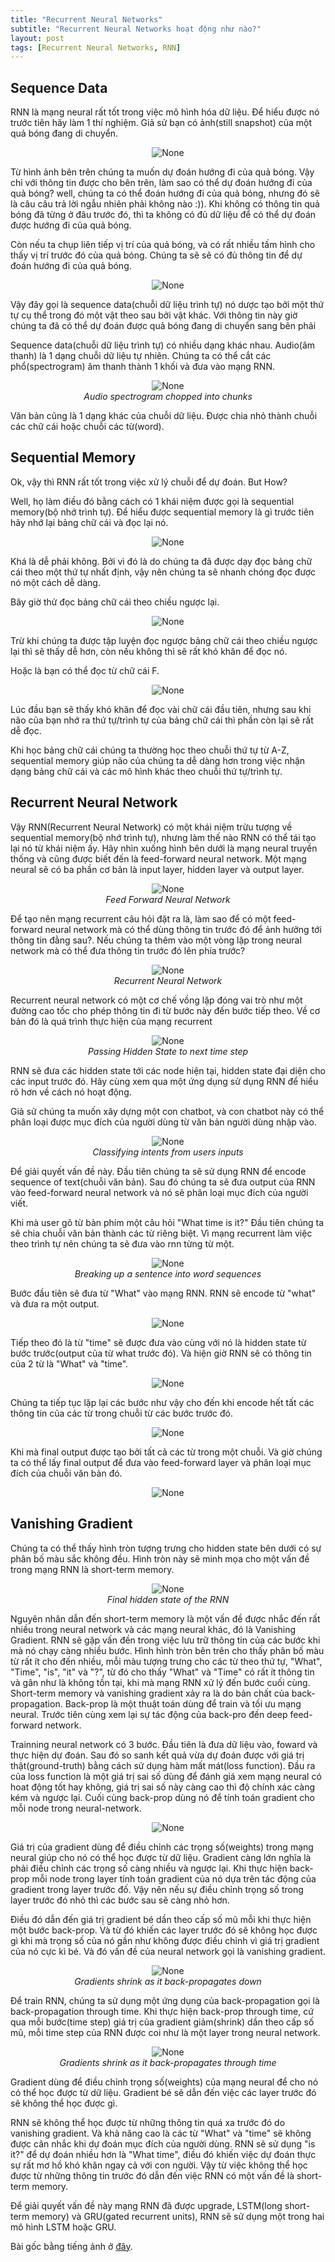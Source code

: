 ```yaml
---
title: "Recurrent Neural Networks"
subtitle: "Recurrent Neural Networks hoạt động như nào?"
layout: post
tags: [Recurrent Neural Networks, RNN]
---
```


## Sequence Data 

 RNN là mạng neural rất tốt trong việc mô hình hóa dữ liệu. Để hiểu được nó trước tiên hãy làm 1 thí nghiệm. Giả sử bạn có ảnh(still snapshot) của một quả bóng đang di chuyển. 
 
 <center>
  <img src="/img/bp/2018-06-18-RNN/ball.png" alt="None">
 </center>
 
 Từ hình ảnh bên trên chúng ta muốn dự đoán hướng đi của quả bóng. Vậy chỉ với thông tin được cho bên trên, làm sao có thể dự đoán hướng đi của quả bóng? well, chúng ta có thể đoán hướng đi của quả bóng, nhưng đó sẽ là câu câu trả lời ngẫu nhiên phải không nào :)). Khi không có thông tin quả bóng đã từng ở đâu trước đó, thì ta không có đủ dữ liệu để có thể dự đoán được hướng đi của quả bóng.
 
 Còn nếu ta chụp liên tiếp vị trí của quả bóng, và có rất nhiều tấm hình cho thấy vị trí trước đó của quả bóng. Chúng ta sẽ sẽ có đủ thông tin để dự đoán hướng đi của quả bóng.

 <center>
  <img src="/img/bp/2018-06-18-RNN/ball.gif" alt="None">
 </center>

Vậy đây gọi là sequence data(chuỗi dữ liệu trình tự) nó dược tạo bởi một thứ tự cụ thể trong đó một vật theo sau bởi vật khác. Với thông tin này giờ chúng ta đã có thể dự đoán được quả bóng đang di chuyển sang bên phải

Sequence data(chuỗi dữ liệu trình tự) có nhiều dạng khác nhau. Audio(âm thanh) là 1 dạng chuỗi dữ liệu tự nhiên. Chúng ta có thể cắt các phổ(spectrogram) âm thanh thành 1 khối và đưa vào mạng RNN.

 <center>
  <img src="/img/bp/2018-06-18-RNN/audio.png" alt="None">
  <br>
  <i>Audio spectrogram chopped into chunks</i>
 </center>

Văn bản cũng là 1 dạng khác của chuỗi dữ liệu. Được chia nhỏ thành chuỗi các chữ cái hoặc chuỗi các từ(word).

## Sequential Memory

Ok, vậy thì RNN rất tốt trong việc xử lý chuỗi để dự đoán. But How?

Well, họ làm điều đó bằng cách có 1 khái niệm được gọi là sequential memory(bộ nhớ trình tự). Để hiểu được sequential memory là gì trước tiên hãy nhớ lại bảng chữ cái và đọc lại nó.

 <center>
  <img src="/img/bp/2018-06-18-RNN/abc.png" alt="None">
 </center>
 
 Khá là dễ phải không. Bởi vì đó là do chúng ta đã được dạy đọc bảng chữ cái theo một thứ tự nhất định, vậy nên chúng ta sẽ nhanh chóng đọc được nó một cách dễ dàng.
 
 Bây giờ thử đọc bảng chữ cái theo chiều ngược lại.
 
 <center>
  <img src="/img/bp/2018-06-18-RNN/abcre.png" alt="None">
 </center>
 
 Trừ khi chúng ta được tập luyện đọc ngược bảng chữ cái theo chiều ngược lại thì sẽ thấy dễ hơn, còn nếu không thì sẽ rất khó khăn để đọc nó.
 
 Hoặc là bạn có thể đọc từ chữ cái F.
 
 <center>
  <img src="/img/bp/2018-06-18-RNN/fabc.png" alt="None">
 </center>
 
 Lúc đầu bạn sẽ thấy khó khăn để đọc vài chữ cái đầu tiên, nhưng sau khi não của bạn nhớ ra thứ tự/trình tự của bảng chữ cái thì phần còn lại sẽ rất dễ đọc. 
 
Khi học bảng chữ cái chúng ta thường học theo chuỗi thứ tự từ A-Z, sequential memory giúp não của chúng ta dễ dàng hơn trong việc nhận dạng bảng chữ cái và các mô hình khác theo chuỗi thứ tự/trình tự.

## Recurrent Neural Network

Vậy RNN(Recurrent Neural Network) có một khái niệm trừu tượng về sequential memory(bộ nhớ trình tự), nhưng làm thế nào RNN có thể tái tạo lại nó từ khái niệm ấy. Hãy nhìn xuống hình bên dưới là mạng neural truyền thống và cũng được biết đến là feed-forward neural network. Một mạng neural sẽ có ba phần cơ bản là input layer, hidden layer và output layer.

 <center>
  <img src="/img/bp/2018-06-18-RNN/FFW.png" alt="None">
 <br>
 <em>Feed Forward Neural Network</em>
 </center>

Để tạo nên mạng recurrent câu hỏi đặt ra là, làm sao để có một feed-forward neural network mà có thể dùng thông tin trước đó để ảnh hưởng tới thông tin đằng sau?. Nếu chúng ta thêm vào một vòng lặp trong neural network mà có thể đưa thông tin trước đó lên phía trước?

<center>
  <img src="/img/bp/2018-06-18-RNN/RNN.png" alt="None">
 <br>
 <em>Recurrent Neural Network</em>
 </center>

Recurrent neural network có một cơ chế vồng lặp đóng vai trò như một đường cao tốc cho phép thông tin đi từ bước này đến bước tiếp theo. Về cơ bản đó là quá trình thực hiện của mạng recurrent

<center>
  <img src="/img/bp/2018-06-18-RNN/hidden.gif" alt="None">
 <br>
 <em>Passing Hidden State to next time step</em>
 </center>

 RNN sẽ đưa các hidden state tới các node hiện tại, hidden state đại diện cho các input trước đó. Hãy cùng xem qua một ứng dụng sử dụng RNN để hiểu rõ hơn về cách nó hoạt động.

Giả sử chúng ta muốn xây dựng một con chatbot, và con chatbot này có thể phân loại được mục đích của người dùng từ văn bản người dùng nhập vào.

<center>
  <img src="/img/bp/2018-06-18-RNN/classify.gif" alt="None">
 <br>
 <em>Classifying intents from users inputs</em>
 </center>
 
 Để giải quyết vấn đề này. Đầu tiên chúng ta sẽ sử dụng RNN để encode sequence of text(chuỗi văn bản). Sau đó chúng ta sẽ đưa output của RNN vào feed-forward neural network và nó sẽ phân loại mục đích của người viết.
 
 Khi mà user gõ từ bàn phím một câu hỏi "What time is it?" Đầu tiên chúng ta sẽ chia chuỗi văn bản thành các từ riêng biệt. Vì mạng recurrent làm việc theo trình tự nên chúng ta sẽ đưa vào rnn từng từ một.
 
 <center>
  <img src="/img/bp/2018-06-18-RNN/breakingsen.gif" alt="None">
 <br>
 <em>Breaking up a sentence into word sequences</em>
 </center>
 
 Bước đầu tiên sẽ đưa từ "What" vào mạng RNN. RNN sẽ encode từ "what" và đưa ra một output.
 
 <center>
  <img src="/img/bp/2018-06-18-RNN/breakingsen2.gif" alt="None">
 </center>
 
 Tiếp theo đó là từ "time" sẽ được đưa vào cùng với nó là hidden state từ bước trước(output của từ what trước đó). Và hiện giờ RNN sẽ có thông tin của 2 từ là "What" và "time".
 
 <center>
  <img src="/img/bp/2018-06-18-RNN/breakingsen3.gif" alt="None">
 </center>
 
 Chúng ta tiếp tục lặp lại các bước như vậy cho đến khi encode hết tất các thông tin của các từ trong chuỗi từ các bước trước đó.
 
  <center>
  <img src="/img/bp/2018-06-18-RNN/breakingsen4.gif" alt="None">
 </center>
 
 Khi mà final output được tạo bởi tất cả các từ trong một chuỗi. Và giờ chúng ta có thể lấy final output để đưa vào feed-forward layer và phân loại mục đích của chuỗi văn bản đó.
 
  <center>
  <img src="/img/bp/2018-06-18-RNN/breakingsen5.gif" alt="None">
 </center>
 
## Vanishing Gradient
 
 Chúng ta có thể thấy hình tròn tượng trưng cho hidden state bên dưới có sự phân bố màu sắc không đều. Hình tròn này sẽ minh mọa cho một vấn đề trong mạng RNN là short-term memory.
 
 <center>
  <img src="/img/bp/2018-06-18-RNN/final.png" alt="None">
 <br>
 <em>Final hidden state of the RNN</em>
 </center>

Nguyên nhân dẫn đến short-term memory là một vấn đề được nhắc đến rất nhiều trong neural network và các mạng neural khác, đó là Vanishing Gradient. RNN sẽ gặp vấn đền trong việc lưu trữ thông tin của các bước khi mà nó chạy càng nhiều bước. Hình hình tròn bên trên cho thấy phân bố màu từ rất ít cho đến nhiều, mỗi màu tượng trưng cho các từ theo thứ tự, "What", "Time", "is", "it" và "?", từ đó cho thấy "What" và "Time" có rất ít thông tin và gân như là không tồn tại, khi mà mạng RNN xử lý đến bước cuối cùng. Short-term memory và vanishing gradient xảy ra là do bản chất của back-propagation. Back-prop là một thuật toán dùng để train và tối ưu mạng neural. Trước tiên cùng xem lại sự tác động của back-pro đến deep feed-forward network.

Trainning neural network có 3 bước. Đầu tiên là đưa dữ liệu vào, foward và thực hiện dự đoán. Sau đó so sanh kết quả vừa dự đoán được với giá trị thật(ground-truth) bằng cách sử dụng hàm mất mát(loss function). Đầu ra của loss function là một giá trị sai số dùng để đánh giá xem mạng neural có hoat động tốt hay không, giá trị sai số này càng cao thì độ chính xác càng kém và ngược lại. Cuối cùng back-prop dùng nó để tính toán gradient cho mỗi node trong neural-network. 

<center>
  <img src="/img/bp/2018-06-18-RNN/backpropa.gif" alt="None">
 </center>
 
 Giá trị của gradient dùng để điều chỉnh các trọng số(weights) trong mạng neural giúp cho nó có thể học được từ dữ liệu. Gradient càng lớn nghĩa là phải điều chỉnh các trọng số càng nhiều và ngược lại. Khi thực hiện back-prop mỗi node trong layer tính toán gradient của nó dựa trên tác động của gradient trong layer trước đố. Vậy nên nếu sự điều chỉnh trọng số trong layer trước đó nhỏ thì các bước sau sẽ càng nhỏ hơn.
 
 Điều đó dẫn đến giá trị gradient bé dần theo cấp số mũ mỗi khi thực hiện một bước back-prop. Và từ đó khiến các layer trước đó sẽ không học được gì khi mà trọng số của nó gần như không được điều chỉnh vì giá trị gradient của nó cực kì bé. Và đó vấn đề của neural network gọi là vanishing gradient.

<center>
  <img src="/img/bp/2018-06-18-RNN/backpropashrink.gif" alt="None">
 <br>
 <em>Gradients shrink as it back-propagates down</em>
 </center>
 
 Để train RNN, chúng ta sử dụng một ứng dụng của back-propagation gọi là back-propagation through time. Khi thực hiện back-prop through time, cứ qua mỗi bước(time step) giá trị của gradient giảm(shrink) dần theo cấp số mũ, mỗi time step của RNN được coi như là một layer trong neural network.
 
<center>
  <img src="/img/bp/2018-06-18-RNN/backpropatime.gif" alt="None">
 <br>
 <em>Gradients shrink as it back-propagates through time</em>
 </center>
 
 Gradient dùng để điều chỉnh trọng số(weights) của mạng neural để cho nó có thể học được từ dữ liệu. Gradient bé sẽ dẫn đến việc các layer trước đó sẽ không thể học được gì.
 
 RNN sẽ không thể học được từ những thông tin quá xa trước đó do vanishing gradient. Và khả năng cao là các từ "What" và "time" sẽ không được cân nhắc khi dự đoán mục đích của người dùng. RNN sẽ sử dụng "is it?" để dự đoán nhiều hơn là "What time", điều đó khiến việc dự đoán thực sự rất mơ hồ khó khăn ngay cả với con người. Vậy từ việc không thể học được từ những thông tin trước đó dẫn đến việc RNN có một vấn đề là short-term memory.
 
 
 Để giải quyết vấn đề này mạng RNN đã được upgrade, LSTM(long short-term memory) và  GRU(gated recurrent units), RNN sẽ sử dụng một trong hai mô hình LSTM hoặc GRU.

 Bài gốc bằng tiếng ảnh ở [đây](https://towardsdatascience.com/illustrated-guide-to-recurrent-neural-networks-79e5eb8049c9).
